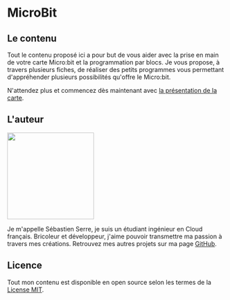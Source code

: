 # MicroBit

## Le contenu

Tout le contenu proposé ici a pour but de vous aider avec la prise en main de votre carte Micro:bit et la programmation par blocs. Je vous propose, à travers plusieurs fiches, de réaliser des petits programmes vous permettant d'appréhender plusieurs possibilités qu'offre le Micro:bit.

N'attendez plus et commencez dès maintenant avec [la présentation de la carte](https://serresebastien.github.io/Micro-Bit/docs/presentation-de-la-carte.html).

## L'auteur

<img src="https://scontent-cdt1-1.xx.fbcdn.net/v/t1.0-9/47141766_2202391933104753_7331164498851528704_n.jpg?_nc_cat=108&_nc_ht=scontent-cdt1-1.xx&oh=876667b17b183c3401ef1014d649be7d&oe=5CD7E1F3" width="200px">

Je m'appelle Sébastien Serre, je suis un étudiant ingénieur en Cloud français. Bricoleur et développeur, j'aime pouvoir transmettre ma passion à travers mes créations. Retrouvez mes autres projets sur ma page [GitHub](https://github.com/serresebastien).

## Licence

Tout mon contenu est disponible en open source selon les termes de la [License MIT](http://opensource.org/licenses/MIT).